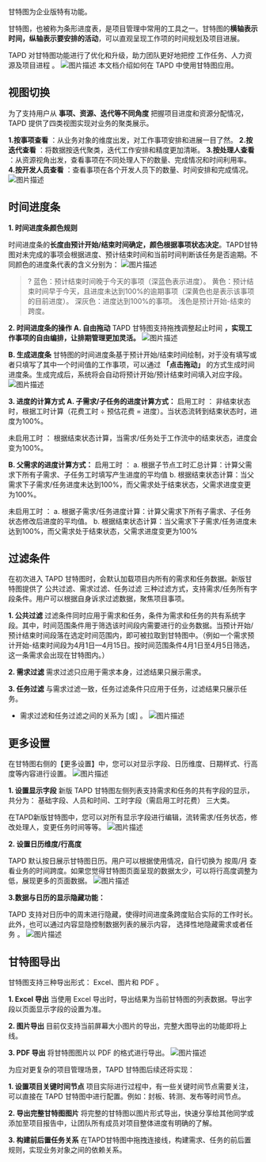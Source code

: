 甘特图为企业版特有功能。

甘特图，也被称为条形进度表，是项目管理中常用的工具之一。甘特图的**横轴表示时间，纵轴表示要安排的活动**，可以直观呈现工作项的时间规划及项目进展。

TAPD 对甘特图功能进行了优化和升级，助力团队更好地把控 工作任务、人力资源及项目进程 。
![图片描述](https://main.qcloudimg.com/raw/1532b77da7d8faba036dc1aefe80d7a4.png)
本文档介绍如何在 TAPD 中使用甘特图应用。

## 视图切换

为了支持用户从 **事项、资源、迭代等不同角度** 把握项目进度和资源分配情况，TAPD 提供了四类视图实现对业务的聚类展示。

**1.按事项查看** ：从业务对象的维度出发，对工作事项安排和进展一目了然。
**2.按迭代查看** ：将数据按迭代聚类，迭代工作安排和精度更加清晰。
**3.按处理人查看** ：从资源视角出发，查看事项在不同处理人下的数量、完成情况和时间利用率。
**4.按开发人员查看** ：查看事项在各个开发人员下的数量、时间安排和完成情况。
![图片描述](https://main.qcloudimg.com/raw/a0526004573d474abec42af588a13bde.png)

## 时间进度条

**1. 时间进度条颜色规则**

时间进度条的**长度由预计开始/结束时间确定，颜色根据事项状态决定**。TAPD甘特图对未完成的事项会根据进度、预计结束时间和当前时间判断该任务是否逾期。不同颜色的进度条代表的含义分别为：
![图片描述](https://main.qcloudimg.com/raw/225ff289c5c09198acbec002762157b0.png)

>?
蓝色：预计结束时间晚于今天的事项（深蓝色表示进度）。
黄色：预计结束时间早于今天，且进度未达到100%的逾期事项（深黄色也是表示该事项的目前进度）。
深灰色：进度达到100%的事项。
浅色是预计开始-结束的跨度。

**2. 时间进度条的操作**
**A. 自由拖动**
TAPD 甘特图支持拖拽调整起止时间 **，实现工作事项的自由编排，让排期管理更加灵活。**
![图片描述](https://main.qcloudimg.com/raw/908a80a905f5357e79795d2fea76d505.gif)

**B. 生成进度条**
甘特图的时间进度条基于预计开始/结束时间绘制，对于没有填写或者只填写了其中一个时间值的工作事项，可以通过 **「点击拖动」** 的方式生成时间进度条。生成完成后，系统将会自动将预计开始/预计结束时间填入对应字段。
![图片描述](https://main.qcloudimg.com/raw/519966f21faf9feff3e668b281182d07.png)

**3. 进度的计算方式**
**A. 子需求/子任务的进度计算方式：**
启用工时 ：
非结束状态时，根据工时计算（花费工时 ÷ 预估花费 = 进度）。当状态流转到结束状态时，进度为100%。

未启用工时 ：
根据结束状态计算，当需求/任务处于工作流中的结束状态，进度会变为100%。

**B. 父需求的进度计算方式：**
启用工时 ：
a. 根据子节点工时汇总计算：计算父需求下所有子需求、子任务工时填写产生进度的平均值
b. 根据结束状态计算：当父需求下子需求/任务进度未达到100%，而父需求处于结束状态，父需求进度变更为100%。

未启用工时 ：
a. 根据子需求/任务进度计算：计算父需求下所有子需求、子任务状态修改后进度的平均值。
b. 根据结束状态计算：当父需求下子需求/任务进度未达到100%，而父需求处于结束状态，父需求进度变更为100%

## 过滤条件

在初次进入 TAPD 甘特图时，会默认加载项目内所有的需求和任务数据。新版甘特图提供了 公共过滤、需求过滤、任务过滤 三种过滤方式，支持需求/任务所有字段条件。用户可以根据自身诉求过滤数据，聚焦项目事项。

**1. 公共过滤**
过滤条件同时应用于需求和任务，条件为需求和任务的共有系统字段。其中，时间范围条件用于筛选该时间段内需要进行的业务数据。当预计开始/预计结束时间段落在选定时间范围内，即可被拉取到甘特图中。（例如一个需求预计开始-结束时间段为4月1日—4月15日。按时间范围条件4月1日至4月5日筛选，这一条需求会出现在甘特图内。）

**2. 需求过滤**
需求过滤只应用于需求本身，过滤结果只展示需求。

**3. 任务过滤**
与需求过滤一致，任务过滤条件只应用于任务，过滤结果只展示任务。

- 需求过滤和任务过滤之间的关系为 [或] 。
![图片描述](https://main.qcloudimg.com/raw/7c1ff975467b75b61daae90ae41db373.png)

## 更多设置

在甘特图右侧的【更多设置】中，您可以对显示字段、日历维度、日期样式、行高度等内容进行设置。
![图片描述](https://main.qcloudimg.com/raw/7adf558858d965bdb17878eb7fcd6c5e.png)

**1. 设置显示字段** 新版 TAPD 甘特图左侧列表支持需求和任务的共有字段的显示，共分为： 基础字段、人员和时间、工时字段（需启用工时花费） 三大类。

在TAPD新版甘特图中，您可以对所有显示字段进行编辑，流转需求/任务状态，修改处理人，变更任务时间等等。
![图片描述](https://main.qcloudimg.com/raw/13fd987197c047e083ce38bd494f2c8e.png)

**2. 设置日历维度/行高度**

TAPD 默认按日展示甘特图日历。用户可以根据使用情况，自行切换为 按周/月 查看业务的时间跨度。如果您觉得甘特图页面呈现的数据太少，可以将行高度调整为低，展现更多的页面数据。
![图片描述](https://main.qcloudimg.com/raw/ee69d64bbb26acc13e588779f13bd58d.png)

**3.数据与日历的显示隐藏功能：**

TAPD 支持对日历中的周末进行隐藏，使得时间进度条跨度贴合实际的工作时长。此外，也可以通过内容显隐控制数据列表的展示内容， 选择性地隐藏需求或者任务 。
![图片描述](https://main.qcloudimg.com/raw/cb410867e3f26668b15cc1006674e5a0.png)

## 甘特图导出

甘特图支持三种导出形式： Excel、图片和 PDF 。

**1. Excel 导出**
当使用 Excel 导出时，导出结果为当前甘特图的列表数据。导出字段以页面显示字段的设置为准。

**2. 图片导出**
目前仅支持当前屏幕大小图片的导出，完整大图导出的功能即将上线。

**3. PDF 导出**
将甘特图图片以 PDF 的格式进行导出。
![图片描述](https://main.qcloudimg.com/raw/1d3dfec985d9e0cd5bb3d1d58670a509.png)

为应对更复杂的项目管理场景，TAPD 甘特图后续还将实现：

**1. 设置项目关键时间节点**
项目实际进行过程中，有一些关键时间节点需要关注，可以直接在 TAPD 甘特图中进行配置。例如：封板、转测、发布等时间节点。

**2. 导出完整甘特图图片**
将完整的甘特图以图片形式导出，快速分享给其他同学或添加至项目报告中，让团队所有成员对项目整体进度有明确的了解。

**3. 构建前后置任务关系**
在TAPD甘特图中拖拽连接线，构建需求、任务的前后置规则，实现业务对象之间的依赖关系。
